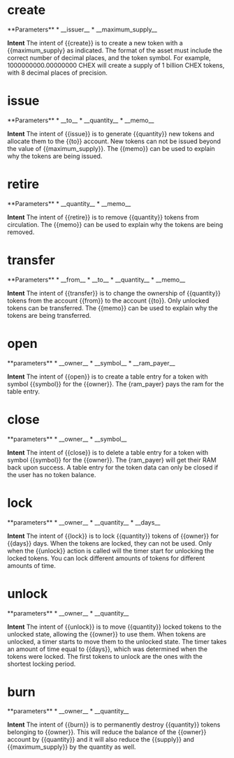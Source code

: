 <h1 class="contract"> create </h1>
**Parameters**
* __issuer__
* __maximum_supply__

**Intent**
The intent of {{create}} is to create a new token with a {{maximum_supply} as indicated. The format of the asset must include the correct number of decimal places, and the token symbol. For example, 1000000000.00000000 CHEX will create a supply of 1 billion CHEX tokens, with 8 decimal places of precision.
<h1 class="contract"> issue </h1>
**Parameters**
* __to__ 
* __quantity__
* __memo__

**Intent**
The intent of {{issue}} is to generate {{quantity}} new tokens and allocate them to the {{to}} account. New tokens can not be issued beyond the value of {{maximum_supply}}. The {{memo}} can be used to explain why the tokens are being issued.
<h1 class="contract"> retire </h1>
**Parameters**
* __quantity__
* __memo__

**Intent**
The intent of {{retire}} is to remove {{quantity}} tokens from circulation. The {{memo}} can be used to explain why the tokens are being removed.
<h1 class="contract"> transfer </h1>
**Parameters**
* __from__
* __to__
* __quantity__
* __memo__

**Intent**
The intent of {{transfer}} is to change the ownership of {{quantity}} tokens from the account {{from}} to the account {{to}}. Only unlocked tokens can be transferred. The {{memo}} can be used to explain why the tokens are being transferred.
<h1 class="contract"> open </h1>
**parameters**
* __owner__
* __symbol__
* __ram_payer__

**Intent**
The intent of {{open}} is to create a table entry for a token with symbol {{symbol}} for the {{owner}}. The {ram_payer} pays the ram for the table entry.
<h1 class="contract"> close </h1>
**parameters**
* __owner__
* __symbol__

**Intent**
The intent of {{close}} is to delete a table entry for a token with symbol {{symbol}} for the {{owner}}. The {ram_payer} will get their RAM back upon success. A table entry for the token data can only be closed if the user has no token balance.
<h1 class="contract"> lock </h1>
**parameters**
* __owner__
* __quantity__
* __days__

**Intent**
The intent of {{lock}} is to lock {{quantity}} tokens of {{owner}} for {{days}} days. When the tokens are locked, they can not be used. Only when the {{unlock}} action is called will the timer start for unlocking the locked tokens. You can lock different amounts of tokens for different amounts of time.
<h1 class="contract"> unlock </h1>
**parameters**
* __owner__
* __quantity__

**Intent**
The intent of {{unlock}} is to move {{quantity}} locked tokens to the unlocked state, allowing the {{owner}} to use them. When tokens are unlocked, a timer starts to move them to the unlocked state. The timer takes an amount of time equal to {{days}}, which was determined when the tokens were locked. The first tokens to unlock are the ones with the shortest locking period.
<h1 class="contract"> burn </h1>
**parameters**
* __owner__
* __quantity__

**Intent**
The intent of {{burn}} is to permanently destroy {{quantity}} tokens belonging to {{owner}}. This will reduce the balance of the {{owner}} account by {{quantity}} and it will also reduce the {{supply}} and {{maximum_supply}} by the quantity as well.
